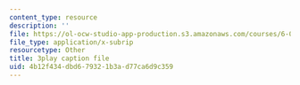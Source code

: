 ```yaml
---
content_type: resource
description: ''
file: https://ol-ocw-studio-app-production.s3.amazonaws.com/courses/6-003-signals-and-systems-fall-2011/4b12f434dbd679321b3ad77ca6d9c359_5w2BvCPuYY0.srt
file_type: application/x-subrip
resourcetype: Other
title: 3play caption file
uid: 4b12f434-dbd6-7932-1b3a-d77ca6d9c359
---
```

